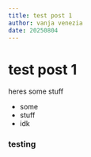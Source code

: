```yaml
---
title: test post 1
author: vanja venezia
date: 20250804
---
```

# test post 1
heres some stuff
- some
- stuff
- idk

### testing
